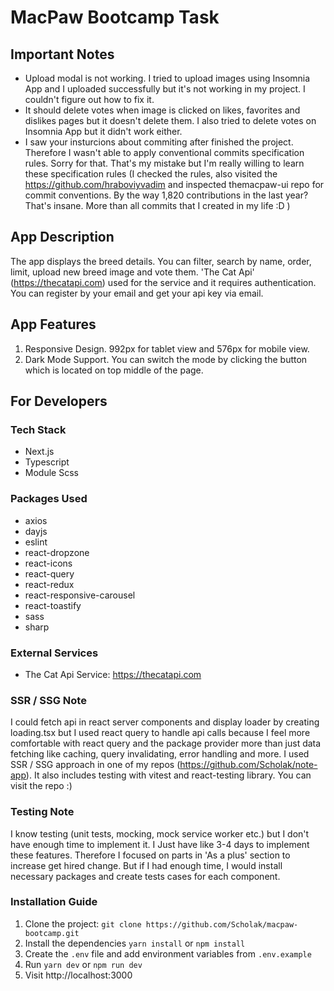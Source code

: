 # MacPaw Bootcamp Task

## Important Notes
- Upload modal is not working. I tried to upload images using Insomnia App and I uploaded successfully but it's not working in my project. I couldn't figure out how to fix it.
- It should delete votes when image is clicked on likes, favorites and dislikes pages but it doesn't delete them. I also tried to delete votes on Insomnia App but it didn't work either.
- I saw your insturcions about commiting after finished the project. Therefore I wasn't able to apply conventional commits specification rules. Sorry for that. That's my mistake but I'm really willing to learn these specification rules (I checked the rules, also visited the https://github.com/hraboviyvadim and inspected themacpaw-ui repo for commit conventions. By the way 1,820 contributions in the last year? That's insane. More than all commits that I created in my life :D )

## App Description 
The app displays the breed details. You can filter, search by name, order, limit, upload new breed image and vote them. 'The Cat Api' (https://thecatapi.com) used for the service and it requires authentication. You can register by your email and get your api key via email. 

## App Features
1. Responsive Design. 992px for tablet view and 576px for mobile view.
2. Dark Mode Support. You can switch the mode by clicking the button which is located on top middle of the page.

## For Developers

### Tech Stack
- Next.js
- Typescript
- Module Scss

### Packages Used
- axios
- dayjs
- eslint
- react-dropzone
- react-icons
- react-query
- react-redux
- react-responsive-carousel
- react-toastify
- sass
- sharp

### External Services
- The Cat Api Service: https://thecatapi.com

### SSR / SSG Note
I could fetch api in react server components and display loader by creating loading.tsx but I used react query to handle api calls because I feel more comfortable with react query and the package provider more than just data fetching like caching, query invalidating, error handling and more. I used SSR / SSG approach in one of my repos (https://github.com/Scholak/note-app). It also includes testing with vitest and react-testing library. You can visit the repo :)

### Testing Note
I know testing (unit tests, mocking, mock service worker etc.) but I don't have enough time to implement it. I Just have like 3-4 days to implement these features. Therefore I focused on parts in 'As a plus' section to increase get hired change. But if I had enough time, I would install necessary packages and create tests cases for each component. 

### Installation Guide
1. Clone the project: `git clone https://github.com/Scholak/macpaw-bootcamp.git`
2. Install the dependencies `yarn install` or `npm install`
3. Create the `.env` file and add environment variables from `.env.example`
4. Run `yarn dev` or `npm run dev`
5. Visit http://localhost:3000 